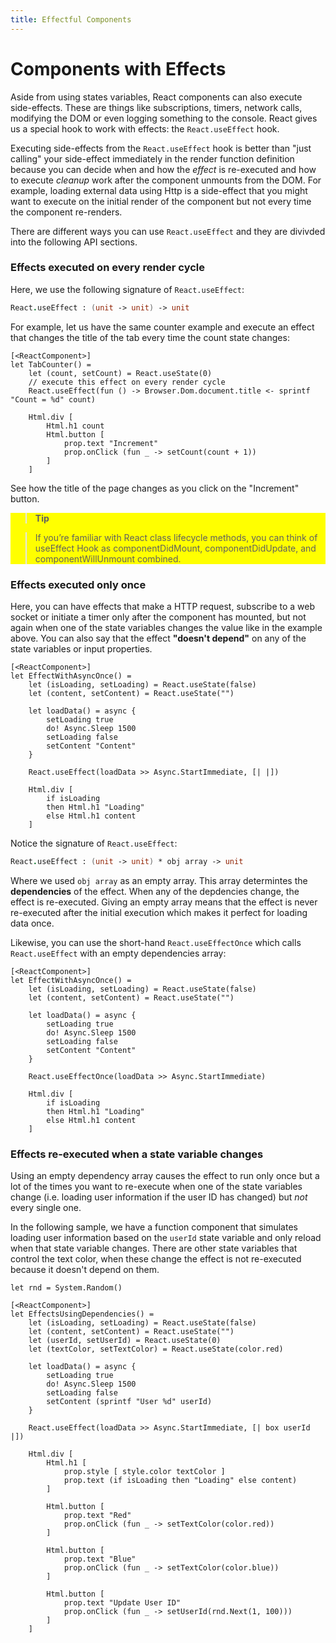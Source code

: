 ```yaml
---
title: Effectful Components
---
```


# Components with Effects

Aside from using states variables, React components can also execute side-effects. These are things like subscriptions, timers, network calls, modifying the DOM or even logging something to the console. React gives us a special hook to work with effects: the `React.useEffect` hook.

Executing side-effects from the `React.useEffect` hook is better than "just calling" your side-effect immediately in the render function definition because you can decide when and how the *effect* is re-executed and how to execute *cleanup* work after the component unmounts from the DOM. For example, loading external data using Http is a side-effect that you might want to execute on the initial render of the component but not every time the component re-renders.

There are different ways you can use `React.useEffect` and they are divivded into the following API sections.

### Effects executed on every render cycle

Here, we use the following signature of `React.useEffect`:
```fsharp
React.useEffect : (unit -> unit) -> unit
```
For example, let us have the same counter example and execute an effect that changes the title of the tab every time the count state changes:
```fsharp:effectful-tab-counter
[<ReactComponent>]
let TabCounter() =
    let (count, setCount) = React.useState(0)
    // execute this effect on every render cycle
    React.useEffect(fun () -> Browser.Dom.document.title <- sprintf "Count = %d" count)

    Html.div [
        Html.h1 count
        Html.button [
            prop.text "Increment"
            prop.onClick (fun _ -> setCount(count + 1))
        ]
    ]
```

See how the title of the page changes as you click on the "Increment" button.

<div style="background-color:yellow">

> **Tip**

> If you’re familiar with React class lifecycle methods, you can think of useEffect Hook as componentDidMount, componentDidUpdate, and componentWillUnmount combined.

</div>

### Effects executed only once

Here, you can have effects that make a HTTP request, subscribe to a web socket or initiate a timer only after the component has mounted, but not again when one of the state variables changes the value like in the example above. You can also say that the effect **"doesn't depend"** on any of the state variables or input properties.

```fsharp:effectful-async
[<ReactComponent>]
let EffectWithAsyncOnce() =
    let (isLoading, setLoading) = React.useState(false)
    let (content, setContent) = React.useState("")

    let loadData() = async {
        setLoading true
        do! Async.Sleep 1500
        setLoading false
        setContent "Content"
    }

    React.useEffect(loadData >> Async.StartImmediate, [| |])

    Html.div [
        if isLoading
        then Html.h1 "Loading"
        else Html.h1 content
    ]
```
Notice the signature of `React.useEffect`:
```fsharp
React.useEffect : (unit -> unit) * obj array -> unit
```
Where we used `obj array` as an empty array. This array determintes the **dependencies** of the effect. When any of the depdencies change, the effect is re-executed. Giving an empty array means that the effect is never re-executed after the initial execution which makes it perfect for loading data once.

Likewise, you can use the short-hand `React.useEffectOnce` which calls `React.useEffect` with an empty dependencies array:
```fsharp:effectful-async-once
[<ReactComponent>]
let EffectWithAsyncOnce() =
    let (isLoading, setLoading) = React.useState(false)
    let (content, setContent) = React.useState("")

    let loadData() = async {
        setLoading true
        do! Async.Sleep 1500
        setLoading false
        setContent "Content"
    }

    React.useEffectOnce(loadData >> Async.StartImmediate)

    Html.div [
        if isLoading
        then Html.h1 "Loading"
        else Html.h1 content
    ]
```

### Effects re-executed when a state variable changes

Using an empty dependency array causes the effect to run only once but a lot of the times you want to re-execute when one of the state variables change (i.e. loading user information if the user ID has changed) but *not* every single one.

In the following sample, we have a function component that simulates loading user information based on the `userId` state variable and only reload when that state variable changes. There are other state variables that control the text color, when these change the effect is not re-executed because it doesn't depend on them.

```fsharp:effectful-user-id
let rnd = System.Random()

[<ReactComponent>]
let EffectsUsingDependencies() =
    let (isLoading, setLoading) = React.useState(false)
    let (content, setContent) = React.useState("")
    let (userId, setUserId) = React.useState(0)
    let (textColor, setTextColor) = React.useState(color.red)

    let loadData() = async {
        setLoading true
        do! Async.Sleep 1500
        setLoading false
        setContent (sprintf "User %d" userId)
    }

    React.useEffect(loadData >> Async.StartImmediate, [| box userId |])

    Html.div [
        Html.h1 [
            prop.style [ style.color textColor ]
            prop.text (if isLoading then "Loading" else content)
        ]

        Html.button [
            prop.text "Red"
            prop.onClick (fun _ -> setTextColor(color.red))
        ]

        Html.button [
            prop.text "Blue"
            prop.onClick (fun _ -> setTextColor(color.blue))
        ]

        Html.button [
            prop.text "Update User ID"
            prop.onClick (fun _ -> setUserId(rnd.Next(1, 100)))
        ]
    ]
```